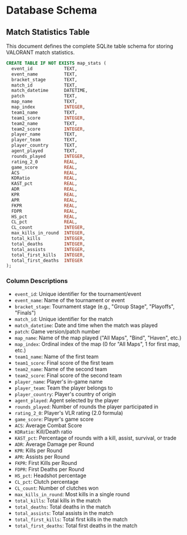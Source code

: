 # Database Schema

## Match Statistics Table

This document defines the complete SQLite table schema for storing VALORANT match statistics.

```sql
CREATE TABLE IF NOT EXISTS map_stats (
  event_id            TEXT,
  event_name          TEXT,
  bracket_stage       TEXT,
  match_id            TEXT,
  match_datetime      DATETIME,
  patch               TEXT,
  map_name            TEXT,
  map_index           INTEGER,
  team1_name          TEXT,
  team1_score         INTEGER,
  team2_name          TEXT,
  team2_score         INTEGER,
  player_name         TEXT,
  player_team         TEXT,
  player_country      TEXT,
  agent_played        TEXT,
  rounds_played       INTEGER,
  rating_2_0          REAL,
  game_score          REAL,
  ACS                 REAL,
  KDRatio             REAL,
  KAST_pct            REAL,
  ADR                 REAL,
  KPR                 REAL,
  APR                 REAL,
  FKPR                REAL,
  FDPR                REAL,
  HS_pct              REAL,
  CL_pct              REAL,
  CL_count            INTEGER,
  max_kills_in_round  INTEGER,
  total_kills         INTEGER,
  total_deaths        INTEGER,
  total_assists       INTEGER,
  total_first_kills   INTEGER,
  total_first_deaths  INTEGER
);
```

### Column Descriptions

- `event_id`: Unique identifier for the tournament/event
- `event_name`: Name of the tournament or event
- `bracket_stage`: Tournament stage (e.g., "Group Stage", "Playoffs", "Finals")
- `match_id`: Unique identifier for the match
- `match_datetime`: Date and time when the match was played
- `patch`: Game version/patch number
- `map_name`: Name of the map played ("All Maps", "Bind", "Haven", etc.)
- `map_index`: Ordinal index of the map (0 for "All Maps", 1 for first map, etc.)
- `team1_name`: Name of the first team
- `team1_score`: Final score of the first team
- `team2_name`: Name of the second team
- `team2_score`: Final score of the second team
- `player_name`: Player's in-game name
- `player_team`: Team the player belongs to
- `player_country`: Player's country of origin
- `agent_played`: Agent selected by the player
- `rounds_played`: Number of rounds the player participated in
- `rating_2_0`: Player's VLR rating (2.0 formula)
- `game_score`: Player's game score
- `ACS`: Average Combat Score
- `KDRatio`: Kill/Death ratio
- `KAST_pct`: Percentage of rounds with a kill, assist, survival, or trade
- `ADR`: Average Damage per Round
- `KPR`: Kills per Round
- `APR`: Assists per Round
- `FKPR`: First Kills per Round
- `FDPR`: First Deaths per Round
- `HS_pct`: Headshot percentage
- `CL_pct`: Clutch percentage
- `CL_count`: Number of clutches won
- `max_kills_in_round`: Most kills in a single round
- `total_kills`: Total kills in the match
- `total_deaths`: Total deaths in the match
- `total_assists`: Total assists in the match
- `total_first_kills`: Total first kills in the match
- `total_first_deaths`: Total first deaths in the match 